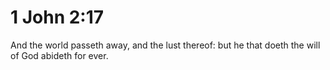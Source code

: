 # 1 John 2:17

And the world passeth away, and the lust thereof: but he that doeth the will of God abideth for ever.
